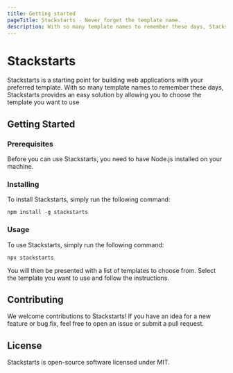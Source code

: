 ```yaml
---
title: Getting started
pageTitle: Stackstarts - Never forget the template name.
description: With so many template names to remember these days, Stackstarts provides an easy solution by allowing you to choose the template you want to use.
---
```


# Stackstarts

Stackstarts is a starting point for building web applications with your preferred template. With so many template names to remember these days, Stackstarts provides an easy solution by allowing you to choose the template you want to use

## **Getting Started**

### Prerequisites

Before you can use Stackstarts, you need to have Node.js installed on your machine.

### Installing

To install Stackstarts, simply run the following command:

```
npm install -g stackstarts
```

### Usage

To use Stackstarts, simply run the following command:

```
npx stackstarts
```

You will then be presented with a list of templates to choose from. Select the template you want to use and follow the instructions.

## **Contributing**

We welcome contributions to Stackstarts! If you have an idea for a new feature or bug fix, feel free to open an issue or submit a pull request.

## **License**

Stackstarts is open-source software licensed under MIT.
